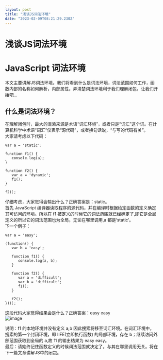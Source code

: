 ```yaml
---
layout: post
title: "浅谈JS词法环境"
date: "2023-02-09T08:21:29.230Z"
---
```

浅谈JS词法环境
========

JavaScript 词法环境
===============

本文主要讲解JS词法环境，我们将看到什么是词法环境，词法范围如何工作，函数内部的名称如何解析，内部属性，弄清楚词法环境利于我们理解闭包。让我们开始吧...

什么是词法环境？
--------

在理解闭包时，最大的混淆来源是术语“词汇环境”，或者只是“词汇”这个词。在计算机科学中术语“词汇”仅表示“源代码”，或者换句话说，“与写的代码有关”。  
大家请考虑以下代码：

    var a = 'static';
    
    function f1() {
       console.log(a);
    }
    
    function f2() {
       var a = 'dynamic';
       f1();
    }
    
    f2();
    
    

仔细考虑，大家觉得会输出什么？正确答案是：static。  
首先 JavaScript 编译器读取程序的源代码，并在编译时根据给定函数的定义确定其可访问的环境。所以在 f1 被定义的时候它的词法范围就已经确定了,即它是全局定义的所以它的词法范围也为全局。无论在哪里调用,a 都是‘static’。  
下一个例子：

    var a = 'easy';
    
    (function() {
       var b = 'easy';
    
       function f1() {
          console.log(a, b);
       }
    
       function f2() {
          var a = 'difficult';
          var b = 'difficult';
          f1();
       }
    
       f2();
    })();
    

这段代码大家觉得结果会是什么？正确答案：easy easy  
![image](https://img2023.cnblogs.com/blog/2586303/202302/2586303-20230209133221700-1734707832.png)

说明：f1 的本地环境并没有定义 a,b 因此搜索将移至词汇环境。在词汇环境中，搜索的第一个封闭环境，即 IIFE(立即执行函数) 的局部环境，存在 b；继续访问外部范围获取到全局的 a,故 f1 的输出结果为 easy easy。  
最后：请始终记住函数定义的时候词法范围就决定了。与其在哪里调用无关。将在下一篇文章讲解JS中的闭包。